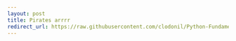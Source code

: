 ```yaml
---
layout: post
title: Pirates arrrr
redirect_url: https://raw.githubusercontent.com/clodonil/Python-Fundamentals/master/modulo1/README.md
---
```


